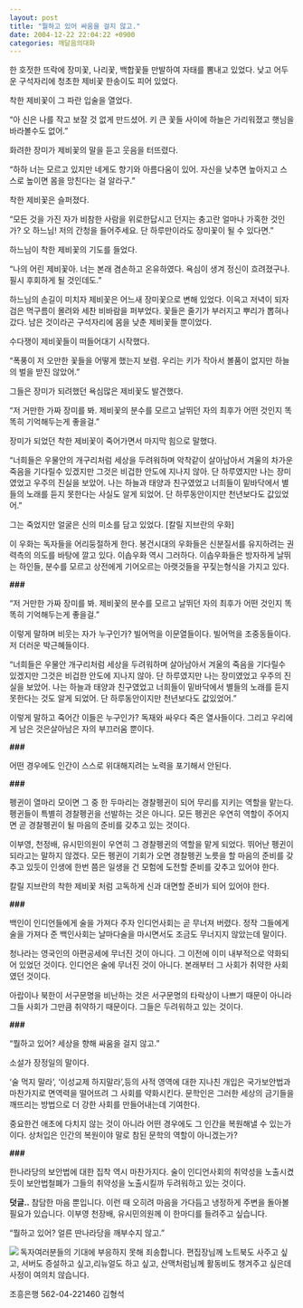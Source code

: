 ```yaml
---
layout: post
title: "뭘하고 있어 싸움을 걸지 않고."
date: 2004-12-22 22:04:22 +0900
categories: 깨달음의대화
---
```

한 호젓한 뜨락에 장미꽃, 나리꽃, 백합꽃들 만발하여 자태를 뽐내고 있었다. 낮고 어두운 구석자리에 청초한 제비꽃 한송이도 피어 있었다. 
  
  
착한 제비꽃이 그 파란 입술을 열었다.    
  
“아 신은 나를 작고 보잘 것 없게 만드셨어. 키 큰 꽃들 사이에 하늘은 가리워졌고 햇님을 바라볼수도 없어.”    
  
화려한 장미가 제비꽃의 말을 듣고 웃음을 터뜨렸다.    
  
“하하 너는 모르고 있지만 네게도 향기와 아름다움이 있어. 자신을 낮추면 높아지고 스스로 높이면 몸을 망친다는 걸 알라구.”    
  
착한 제비꽃은 슬퍼졌다.    
  
“모든 것을 가진 자가 비참한 사람을 위로한답시고 던지는 충고란 얼마나 가혹한 것인가? 오 하느님! 저의 간청을 들어주세요. 단 하루만이라도 장미꽃이 될 수 있다면.”    
  
하느님이 착한 제비꽃의 기도를 들었다.    
  
“나의 어린 제비꽃아. 너는 본래 겸손하고 온유하였다. 욕심이 생겨 정신이 흐려졌구나. 필시 후회하게 될 것인데도.”    
  
하느님의 손길이 미치자 제비꽃은 어느새 장미꽃으로 변해 있었다. 이윽고 저녁이 되자 검은 먹구름이 몰려와 세찬 비바람을 퍼부었다. 꽃들은 줄기가 부러지고 뿌리가 뽑혀나갔다. 남은 것이라곤 구석자리에 몸을 낮춘 제비꽃들 뿐이었다.    
  
수다쟁이 제비꽃들이 떠들어대기 시작했다.    
  
“폭풍이 저 오만한 꽃들을 어떻게 했는지 보렴. 우리는 키가 작아서 볼품이 없지만 하늘의 벌을 받진 않았어.”    
  
그들은 장미가 되려했던 욕심많은 제비꽃도 발견했다.    
  
“저 거만한 가짜 장미를 봐. 제비꽃의 분수를 모르고 날뛰던 자의 최후가 어떤 것인지 똑똑히 기억해두는게 좋을걸.”    
  
장미가 되었던 착한 제비꽃이 죽어가면서 마지막 힘으로 말했다. 
  
  
“너희들은 우물안의 개구리처럼 세상을 두려워하며 악착같이 살아남아서 겨울의 차가운 죽음을 기다릴수 있겠지만 그것은 비겁한 안도에 지나지 않아. 단 하루였지만 나는 장미였었고 우주의 진실을 보았어. 나는 하늘과 태양과 친구였었고 너희들이 밑바닥에서 별들의 노래를 듣지 못한다는 사실도 알게 되었어. 단 하루동안이지만 천년보다도 값있었어.”    
  
그는 죽었지만 얼굴은 신의 미소를 담고 있었다. [칼릴 지브란의 우화]    
  
이 우화는 독자들을 어리둥절하게 한다. 봉건시대의 우화들은 신분질서를 유지하려는 권력측의 의도를 바탕에 깔고 있다. 이솝우화 역시 그러하다. 이솝우화들은 방자하게 날뛰는 하인들, 분수를 모르고 상전에게 기어오르는 아랫것들을 꾸짖는형식을 가지고 있다.    
  
**###**    
  
“저 거만한 가짜 장미를 봐. 제비꽃의 분수를 모르고 날뛰던 자의 최후가 어떤 것인지 똑똑히 기억해두는게 좋을걸.”    
  
이렇게 말하며 비웃는 자가 누구인가? 빌어먹을 이문열들이다. 빌어먹을 조중동들이다. 저 더러운 박근혜들이다.    
  
“너희들은 우물안 개구리처럼 세상을 두려워하며 살아남아서 겨울의 죽음을 기다릴수 있겠지만 그것은 비겁한 안도에 지나지 않아. 단 하루였지만 나는 장미였었고 우주의 진실을 보았어. 나는 하늘과 태양과 친구였었고 너희들이 밑바닥에서 별들의 노래를 듣지 못한다는 것도 알게 되었어. 단 하루동안이지만 천년보다도 값있었어.”    
  
이렇게 말하고 죽어간 이들은 누구인가? 독재와 싸우다 죽은 열사들이다. 그리고 우리에게 남은 것은살아남은 자의 부끄러움 뿐이다.    
  
**###**    
  
어떤 경우에도 인간이 스스로 위대해지려는 노력을 포기해서 안된다. 
  
  
**###**    
  
펭귄이 열마리 모이면 그 중 한 두마리는 경찰펭귄이 되어 무리를 지키는 역할을 맡는다. 펭귄들이 특별히 경찰펭귄을 선발하는 것은 아니다. 모든 펭귄은 우연히 역할이 주어지면 곧 경찰펭귄이 될 마음의 준비를 갖추고 있는 것이다.    
  
이부영, 천정배, 유시민의원이 우연히 그 경찰펭귄의 역할을 맡게 되었다. 뛰어난 펭귄이 되라고는 말하지 않겠다. 모든 펭귄이 기회가 오면 경찰펭귄 노릇을 할 마음의 준비를 갖추고 있듯이 인생에 한번 쯤은 일생을 건 모험에 도전할 준비를 갖추고 있어야 한다.    
  
칼릴 지브란의 착한 제비꽃 처럼 고독하게 신과 대면할 준비가 되어 있어야 한다.    
  
**###**    
  
백인이 인디언들에게 술을 가져다 주자 인디언사회는 곧 무너져 버렸다. 정작 그들에게 술을 가져다 준 백인사회는 날마다술을 마시면서도 조금도 무너지지 않았는데 말이다.    
  
청나라는 영국인의 아편공세에 무너진 것이 아니다. 그 이전에 이미 내부적으로 약화되어 있었던 것이다. 인디언은 술에 무너진 것이 아니다. 본래부터 그 사회가 취약한 사회였던 것이다.    
  
아랍이나 북한이 서구문명을 비난하는 것은 서구문명의 타락상이 나쁘기 때문이 아니라 그들 사회가 그만큼 취약하기 때문이다. 그들은 두려워하고 있는 것이다.    
  
**###**    
  
“뭘하고 있어? 세상을 향해 싸움을 걸지 않고.”    
  
소설가 장정일의 말이다.    
  
‘술 먹지 말라’, ‘이성교제 하지말라’,등의 사적 영역에 대한 지나친 개입은 국가보안법과 마찬가지로 면역력을 떨어뜨려 그 사회를 약화시킨다. 문학인은 그러한 세상의 금기들을 깨뜨리는 방법으로 더 강한 사회를 만들어내는데 기여한다.    
  
중요한건 애초에 다치지 않는 것이 아니라 어떤 경우에도 그 인간을 복원해낼 수 있는가이다. 상처입은 인간의 복원이야 말로 참된 문학의 역할이 아니겠는가?    
  
**###**    
  
한나라당의 보안법에 대한 집착 역시 마찬가지다. 술이 인디언사회의 취약성을 노출시켰듯이 보안법철폐가 그들의 취약성을 노출시킬까 두려워하고 있는 것이다.    
   

  
  
**덧글..** 참담한 마음 뿐입니다. 이런 때 오히려 마음을 가다듬고 냉정하게 주변을 돌아볼 필요가 있습니다. 이부영 천장배, 유시민의원께 이 한마디를 들려주고 싶습니다.    
  
“뭘하고 있어? 얼른 딴나라당을 깨부수지 않고.”    
   

  
  
<IMG src="http://drkimz.com/technote/board/private/upimg/1094455798.jpg" align=left border=0>  
독자여러분들의 기대에 부응하지 못해 죄송합니다. 편집장님께 노트북도 사주고 싶고, 서버도 증설하고 싶고,리뉴얼도 하고 싶고, 산맥처럼님께 활동비도 챙겨주고 싶은데 사정이 여의치 않습니다.   
  
조흥은행 562-04-221460 김형석